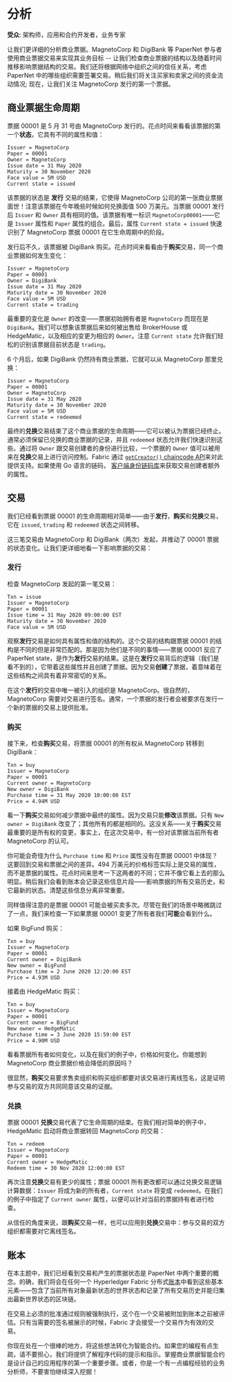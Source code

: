 # 分析

**受众**: 架构师，应用和合约开发者，业务专家

让我们更详细的分析商业票据。MagnetoCorp 和 DigiBank 等 PaperNet 参与者使用商业票据交易来实现其业务目标 -- 让我们检查商业票据的结构以及随着时间推移影响票据结构的交易。我们还将根据网络中组织之间的信任关系，考虑 PaperNet 中的哪些组织需要签署交易。稍后我们将关注买家和卖家之间的资金流动情况; 现在，让我们关注 MagnetoCorp 发行的第一个票据。

## 商业票据生命周期

票据 00001 是 5 月 31 号由 MagnetoCorp 发行的。花点时间来看看该票据的第一个**状态**，它具有不同的属性和值：

```
Issuer = MagnetoCorp
Paper = 00001
Owner = MagnetoCorp
Issue date = 31 May 2020
Maturity = 30 November 2020
Face value = 5M USD
Current state = issued
```

该票据的状态是 **发行** 交易的结果，它使得 MagnetoCorp 公司的第一张商业票据面世！注意该票据在今年晚些时候如何兑换面值 500 万美元。当票据 00001 发行后 `Issuer` 和 `Owner` 具有相同的值。该票据有唯一标识 `MagnetoCorp00001`——它是 `Issuer` 属性和 `Paper` 属性的组合。最后，属性 `Current state = issued` 快速识别了 MagnetoCorp 票据 00001 在它生命周期中的阶段。

发行后不久，该票据被 DigiBank 购买。花点时间来看看由于**购买**交易，同一个商业票据如何发生变化：

```
Issuer = MagnetoCorp
Paper = 00001
Owner = DigiBank
Issue date = 31 May 2020
Maturity date = 30 November 2020
Face value = 5M USD
Current state = trading
```

最重要的变化是 `Owner` 的改变——票据初始拥有者是 `MagnetoCorp` 而现在是 `DigiBank`。我们可以想象该票据后来如何被出售给 BrokerHouse 或 HedgeMatic，以及相应的变更为相应的 `Owner`。注意 `Current state` 允许我们轻松的识别该票据目前状态是 `trading`。

6 个月后，如果 DigiBank 仍然持有商业票据，它就可以从 MagnetoCorp 那里兑换：

```
Issuer = MagnetoCorp
Paper = 00001
Owner = MagnetoCorp
Issue date = 31 May 2020
Maturity date = 30 November 2020
Face value = 5M USD
Current state = redeemed
```

最终的**兑换**交易结束了这个商业票据的生命周期——它可以被认为票据已经终止。通常必须保留已兑换的商业票据的记录，并且 `redeemed` 状态允许我们快速识别这些。通过将 `Owner` 跟交易创建者的身份进行比较，一个票据的 `Owner` 值可以被用来在**兑换**交易上进行访问控制。Fabric 通过 [`getCreator()` chaincode API](https://github.com/hyperledger/fabric-chaincode-node/blob/{BRANCH}/fabric-shim/lib/stub.js#L293)来对此提供支持。如果使用 Go 语言的链码，
[客户端身份链码库](https://github.com/hyperledger/fabric-chaincode-go/blob/{BRANCH}/pkg/cid/README.md)来获取交易创建者额外的属性。

## 交易

我们已经看到票据 00001 的生命周期相对简单——由于**发行**，**购买**和**兑换**交易，它在 `issued`, `trading` 和 `redeemed` 状态之间转移。

这三笔交易由 MagnetoCorp 和 DigiBank（两次）发起，并推动了 00001 票据的状态变化。让我们更详细地看一下影响票据的交易：

### 发行

检查 MagnetoCorp 发起的第一笔交易：

```
Txn = issue
Issuer = MagnetoCorp
Paper = 00001
Issue time = 31 May 2020 09:00:00 EST
Maturity date = 30 November 2020
Face value = 5M USD
```

观察**发行**交易是如何具有属性和值的结构的。这个交易的结构跟票据 00001 的结构是不同的但是非常匹配的。那是因为他们是不同的事情——票据 00001 反应了 PaperNet state，是作为**发行**交易的结果。这是在**发行**交易背后的逻辑（我们是看不到的），它带着这些属性并且创建了票据。因为交易**创建**了票据，着意味着在这些结构之间具有着非常密切的关系。

在这个**发行**的交易中唯一被引入的组织是 MagnetoCorp。很自然的，MagnetoCorp 需要对交易进行签名。通常，一个票据的发行者会被要求在发行一个新的票据的交易上提供批准。

### 购买

接下来，检查**购买**交易，将票据 00001 的所有权从 MagnetoCorp 转移到 DigiBank：

```
Txn = buy
Issuer = MagnetoCorp
Paper = 00001
Current owner = MagnetoCorp
New owner = DigiBank
Purchase time = 31 May 2020 10:00:00 EST
Price = 4.94M USD
```

看一下**购买**交易如何减少票据中最终的属性。因为交易只能**修改**该票据。只有 `New owner = DigiBank` 改变了；其他所有的都是相同的。这没关系——关于**购买**交易最重要的是所有权的变更，事实上，在这次交易中，有一份对该票据当前所有者 MagnetoCorp 的认可。

你可能会奇怪为什么 `Purchase time` 和 `Price` 属性没有在票据 00001 中体现？ 这要回到交易和票据之间的差异。494 万美元的价格标签实际上是交易的属性，而不是票据的属性。花点时间来思考一下这两者的不同；它并不像它看上去的那么明显。稍后我们会看到账本会记录这些信息片段——影响票据的所有交易历史，和它最新的状态。清楚这些信息分离非常重要。

同样值得注意的是票据 00001 可能会被买卖多次。尽管在我们的场景中略微跳过了一点，我们来检查一下如果票据 00001 变更了所有者我们**可能**会看到什么。

如果 BigFund 购买：

```
Txn = buy
Issuer = MagnetoCorp
Paper = 00001
Current owner = DigiBank
New owner = BigFund
Purchase time = 2 June 2020 12:20:00 EST
Price = 4.93M USD
```
接着由 HedgeMatic 购买：
```
Txn = buy
Issuer = MagnetoCorp
Paper = 00001
Current owner = BigFund
New owner = HedgeMatic
Purchase time = 3 June 2020 15:59:00 EST
Price = 4.90M USD
```

看看票据所有者如何变化，以及在我们的例子中，价格如何变化。你能想到 MagnetoCorp 商业票据价格会降低的原因吗？

很显然，**购买**交易要求售卖组织和购买组织都要对该交易进行离线签名，这是证明参与交易的双方共同同意该交易的证据。

### 兑换

票据 00001 **兑换**交易代表了它生命周期的结束。在我们相对简单的例子中，HedgeMatic 启动将商业票据转回 MagnetoCorp 的交易：

```
Txn = redeem
Issuer = MagnetoCorp
Paper = 00001
Current owner = HedgeMatic
Redeem time = 30 Nov 2020 12:00:00 EST
```

再次注意**兑换**交易有更少的属性；票据 00001 所有更改都可以通过兑换交易逻辑计算数据：`Issuer` 将成为新的所有者，`Current state` 将变成 `redeemed`。在我们的例子中指定了 `Current owner` 属性，以便可以针对当前的票据持有者进行检查。

从信任的角度来说，跟**购买**交易一样，也可以应用到**兑换**交易中：参与交易的双方组织都需要对它离线签名。

## 账本

在本主题中，我们已经看到交易和产生的票据状态是 PaperNet 中两个重要的概念。的确，我们将会在任何一个 Hyperledger Fabric 分布式[账本](../ledger/ledger.html)中看到这些基本元素——包含了当前所有对象最新状态的世界状态和记录了所有交易历史并能归集出最新世界状态的区块链。

在交易上必须的批准通过规则被强制执行，这个在一个交易被附加到账本之前被评估。只有当需要的签名被展示的时候，Fabric 才会接受一个交易作为有效的交易。

你现在处在一个很棒的地方，将这些想法转化为智能合约。如果您的编程有点生疏，请不要担心，我们将提供了解程序代码的提示和指示。掌握商业票据智能合约是设计自己的应用程序的第一个重要步骤。或者，你是一个有一点编程经验的业务分析师，不要害怕继续深入挖掘！

<!--- Licensed under Creative Commons Attribution 4.0 International License
https://creativecommons.org/licenses/by/4.0/ -->